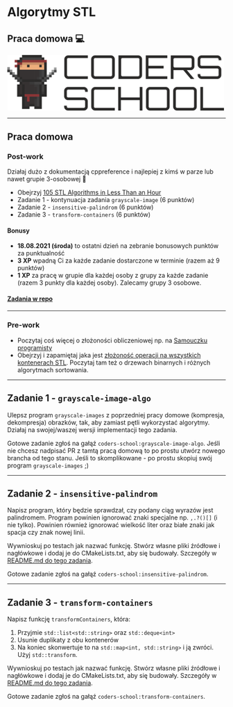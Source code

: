 <!-- .slide: data-background="#111111" -->

# Algorytmy STL

## Praca domowa 💻

<a href="https://coders.school">
    <img width="500px" src="../img/coders_school_logo.png" alt="Coders School" class="plain">
</a>

___
<!-- .slide: style="font-size: 0.85em" -->

## Praca domowa

### Post-work

Działaj dużo z dokumentacją cppreference i najlepiej z kimś w parze lub nawet grupie 3-osobowej 🙂

* Obejrzyj [105 STL Algorithms in Less Than an Hour](https://www.youtube.com/watch?v=bFSnXNIsK4A)
* Zadanie 1 -  kontynuacja zadania `grayscale-image` (6 punktów)
* Zadanie 2 - `insensitive-palindrom` (6 punktów)
* Zadanie 3 - `transform-containers` (6 punktów)

#### Bonusy

* **18.08.2021 (środa)** to ostatni dzień na zebranie bonusowych punktów za punktualność
* **3 XP** wpadną Ci za każde zadanie dostarczone w terminie (razem aż 9 punktów)
* **1 XP** za pracę w grupie dla każdej osoby z grupy za każde zadanie (razem 3 punkty dla każdej osoby). Zalecamy grupy 3 osobowe.

#### [Zadania w repo](https://github.com/coders-school/stl/blob/master/04-algorithms/16-homework.md)

___

### Pre-work

* Poczytaj coś więcej o złożoności obliczeniowej np. na [Samouczku programisty](https://www.samouczekprogramisty.pl/podstawy-zlozonosci-obliczeniowej/)
* Obejrzyj i zapamiętaj jaka jest [złożoność operacji na wszystkich kontenerach STL](https://github.com/gibsjose/cpp-cheat-sheet/blob/master/Data%20Structures%20and%20Algorithms.md). Poczytaj tam też o drzewach binarnych i różnych algorytmach sortowania.

___

## Zadanie 1 - `grayscale-image-algo`

Ulepsz program `grayscale-images` z poprzedniej pracy domowe (kompresja, dekompresja) obrazków, tak, aby zamiast pętli wykorzystać algorytmy. Działaj na swojej/waszej wersji implementacji tego zadania.

Gotowe zadanie zgłoś na gałąź `coders-school:grayscale-image-algo`. Jeśli nie chcesz nadpisać PR z tamtą pracą domową to po prostu utwórz nowego brancha od tego stanu. Jeśli to skomplikowane - po prostu skopiuj swój program `grayscale-images` ;)

___

## Zadanie 2 - `insensitive-palindrom`

Napisz program, który będzie sprawdzał, czy podany ciąg wyrazów jest palindromem. Program powinien ignorować znaki specjalne np. `,.?()[]` (i nie tylko). Powinien również ignorować wielkość liter oraz białe znaki jak spacja czy znak nowej linii.

Wywnioskuj po testach jak nazwać funkcję. Stwórz własne pliki źródłowe i nagłówkowe i dodaj je do CMakeLists.txt, aby się budowały. Szczegóły w [README.md do tego zadania](https://github.com/coders-school/stl/tree/insensitive-palindrom/homework/insensitive-palindrom).

Gotowe zadanie zgłoś na gałąź `coders-school:insensitive-palindrom`.

___

## Zadanie 3 - `transform-containers`

Napisz funkcję `transformContainers`, która:

1. Przyjmie `std::list<std::string>` oraz `std::deque<int>`
2. Usunie duplikaty z obu kontenerów
3. Na koniec skonwertuje to na `std::map<int, std::string>` i ją zwróci. Użyj `std::transform`.

Wywnioskuj po testach jak nazwać funkcję. Stwórz własne pliki źródłowe i nagłówkowe i dodaj je do CMakeLists.txt, aby się budowały. Szczegóły w [README.md do tego zadania](https://github.com/coders-school/stl/tree/transform-containers/homework/transform-containers).

Gotowe zadanie zgłoś na gałąź `coders-school:transform-containers`.
